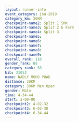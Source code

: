 ```yaml
---
layout: runner-info 
event_category: jbu-2019 
category_km: 30KM 
checkpoint-name2: Split 1 SMK 
checkpoint-name3: Split 2 E Farm 
checkpoint-name4: Split 3 
checkpoint-name5: 
checkpoint-name6: 
checkpoint-name7: 
checkpoint-name8: 
checkpoint-name9: 
overall_rank: 110
gender_rank: 88
category_rank: 58
bib: 31052
name: NADLY MOHD PUAD
distance: 30KM
category: 30KM Men Open
gender: Male
time: 4-34-44
start: 2-00-00
checkpoint2: 4-02-32
checkpoint3: 6-02-38
checkpoint4: 6-34-44
---
```

